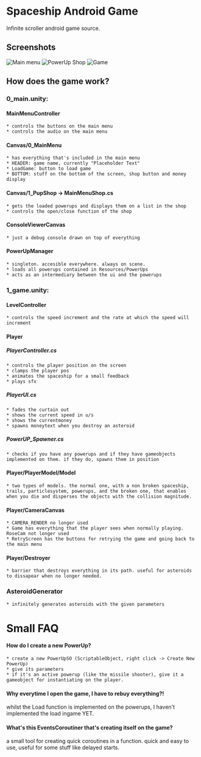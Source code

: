 # Spaceship Android Game
Infinite scroller android game source.

## Screenshots
![Main menu](.Docs/Images/0.png)
![PowerUp Shop](.Docs/Images/1.png)
![Game](.Docs/Images/2.png)

## How does the game work?
### 0_main.unity:
#### MainMenuController
	* controls the buttons on the main menu
	* controls the audio on the main menu

#### Canvas/0_MainMenu
	* has everything that's included in the main menu
	* HEADER: game name, currently "Placeholder Text"
	* LoadGame: button to load game
	* BOTTOM: stuff on the bottom of the screen, shop button and money display
	
#### Canvas/1_PupShop -> MainMenuShop.cs
	* gets the loaded powerups and displays them on a list in the shop
	* controls the open/close function of the shop 
	
#### ConsoleViewerCanvas
	* just a debug console drawn on top of everything

#### PowerUpManager
	* singleton. accesible everywhere. always on scene.
	* loads all powerups contained in Resources/PowerUps
	* acts as an intermediary between the ui and the powerups

### 1_game.unity:
#### LevelController
	* controls the speed increment and the rate at which the speed will increment
	
#### Player
##### PlayerController.cs
	* controls the player position on the screen
	* clamps the player pos
	* animates the spaceship for a small feedback
	* plays sfx
##### PlayerUI.cs
	* fades the curtain out
	* shows the current speed in u/s
	* shows the currentmoney
	* spawns moneytext when you destroy an asteroid
##### PowerUP_Spawner.cs
	* checks if you have any powerups and if they have gameobjects implemented on them. if they do, spawns them in position

#### Player/PlayerModel/Model
	* two types of models. the normal one, with a non broken spaceship, trails, particlesystem, powerups, and the broken one, that enables when you die and disperses the objects with the collision magnitude.
	
#### Player/CameraCanvas
	* CAMERA_RENDER no longer used
	* Game has everything that the player sees when normally playing. RoseCam not longer used
	* RetryScreen has the buttons for retrying the game and going back to the main menu
	
#### Player/Destroyer
	* barrier that destroys everything in its path. useful for asteroids to dissapear when no longer needed.

### AsteroidGenerator
	* infinitely generates asteroids with the given parameters

# Small FAQ
#### How do I create a new PowerUp?
	* create a new PowerUpSO (ScriptableObject, right click -> Create New PowerUp)
	* give its parameters
	* if it's an active powerup (like the missile shooter), give it a gameobject for instantiating on the player.
	
#### Why everytime I open the game, I have to rebuy everything?!
whilst the Load function is implemented on the powerups, I haven't implemented the load ingame YET.

#### What's this EventsCoroutiner that's creating itself on the game?
a small tool for creating quick coroutines in a function. quick and easy to use, useful for some stuff like delayed starts.